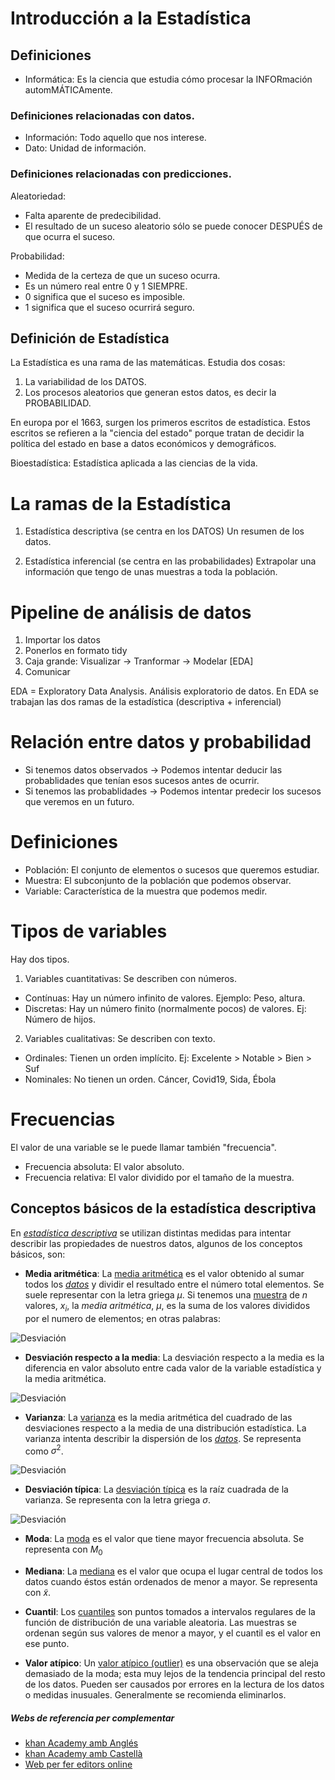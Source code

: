 
# Introducción a la Estadística

## Definiciones

- Informática: Es la ciencia que estudia cómo procesar la INFORmación automMÁTICAmente.

### Definiciones relacionadas con datos.
- Información: Todo aquello que nos interese.
- Dato: Unidad de información.

### Definiciones relacionadas con predicciones.
Aleatoriedad:
- Falta aparente de predecibilidad.
- El resultado de un suceso aleatorio sólo se puede conocer DESPUÉS de que ocurra el suceso.

Probabilidad:
- Medida de la certeza de que un suceso ocurra.
- Es un número real entre 0 y 1 SIEMPRE.
- 0 significa que el suceso es imposible.
- 1 significa que el suceso ocurrirá seguro.


## Definición de Estadística

La Estadística es una rama de las matemáticas.
Estudia dos cosas:
1. La variabilidad de los DATOS.
2. Los procesos aleatorios que generan estos datos, es decir la PROBABILIDAD.

En europa por el 1663, surgen los primeros escritos de estadística.
Estos escritos se refieren a la "ciencia del estado" porque tratan de decidir la política del estado en base a datos económicos y demográficos.

Bioestadística: Estadística aplicada a las ciencias de la vida.



# La ramas de la Estadística

1. Estadística descriptiva (se centra en los DATOS)
Un resumen de los datos.

2. Estadística inferencial (se centra en las probabilidades)
Extrapolar una información que tengo de unas muestras a toda la población.



# Pipeline de análisis de datos

1. Importar los datos
2. Ponerlos en formato tidy
3. Caja grande: Visualizar -> Tranformar -> Modelar   [EDA]
4. Comunicar

EDA = Exploratory Data Analysis. Análisis exploratorio de datos.
En EDA se trabajan las dos ramas de la estadística (descriptiva + inferencial)


# Relación entre datos y probabilidad

- Si tenemos datos observados -> Podemos intentar deducir las probablidades que tenían esos sucesos antes de ocurrir.
- Si tenemos las probablidades -> Podemos intentar predecir los sucesos que veremos en un futuro.



# Definiciones

- Población: El conjunto de elementos o sucesos que queremos estudiar.
- Muestra: El subconjunto de la población que podemos observar.
- Variable: Característica de la muestra que podemos medir.



# Tipos de variables

Hay dos tipos.

1. Variables cuantitativas: Se describen con números.
  - Contínuas: Hay un número infinito de valores. Ejemplo: Peso, altura.
  - Discretas: Hay un número finito (normalmente pocos) de valores. Ej: Número de hijos.

2. Variables cualitativas: Se describen con texto.
  - Ordinales: Tienen un orden implícito. Ej: Excelente > Notable > Bien > Suf
  - Nominales: No tienen un orden. Cáncer, Covid19, Sida, Ébola




# Frecuencias

El valor de una variable se le puede llamar también "frecuencia".

- Frecuencia absoluta: El valor absoluto.
- Frecuencia relativa: El valor dividido por el tamaño de la muestra.



## Conceptos básicos de la estadística descriptiva

En *[estadística descriptiva](https://es.wikipedia.org/wiki/Estad%C3%ADstica_descriptiva)* se utilizan distintas medidas para intentar describir las propiedades de nuestros datos, algunos de los conceptos básicos, son:

* **Media aritmética**: La [media aritmética](https://es.wikipedia.org/wiki/Media_aritm%C3%A9tica) es el valor obtenido al sumar todos los *[datos](https://es.wikipedia.org/wiki/Dato)* y dividir el resultado entre el número total elementos. Se suele representar con la letra griega $\mu$. Si tenemos una [muestra](https://es.wikipedia.org/wiki/Muestra_estad%C3%ADstica) de $n$ valores, $x_i$, la *media aritmética*, $\mu$, es la suma de los valores divididos por el numero de elementos; en otras palabras:

![Desviación](aritmetica.png "Desviación media")


* **Desviación respecto a la media**: La desviación respecto a la media es la diferencia en valor absoluto entre cada valor de la variable estadística y la media aritmética.

![Desviación](desviacionmedia.png "Desviación respecto la media")


* **Varianza**: La [varianza](https://es.wikipedia.org/wiki/Varianza) es la media aritmética del cuadrado de las desviaciones respecto a la media de una distribución estadística. La varianza intenta describir la dispersión de los *[datos](https://es.wikipedia.org/wiki/Dato)*. Se representa como $\sigma^2$. 

![Desviación](varianza.png "Varianza")


* **Desviación típica**: La [desviación típica](https://es.wikipedia.org/wiki/Desviaci%C3%B3n_t%C3%ADpica) es la raíz cuadrada de la varianza. Se representa con la letra griega $\sigma$.

![Desviación](tipica.png "Desviación típica")


* **Moda**: La <a href="https://es.wikipedia.org/wiki/Moda_(estad%C3%ADstica)">moda</a> es el valor que tiene mayor frecuencia absoluta. Se representa con $M_0$


* **Mediana**: La <a href="https://es.wikipedia.org/wiki/Mediana_(estad%C3%ADstica)">mediana</a> es el valor que ocupa el lugar central de todos los datos cuando éstos están ordenados de menor a mayor. Se representa con $\widetilde{x}$.


* **Cuantil**: Los [cuantiles](https://es.wikipedia.org/wiki/Cuantil) son puntos tomados a intervalos regulares de la función de distribución de una variable aleatoria. Las muestras se ordenan según sus valores de menor a mayor, y el cuantil es el valor en ese punto.


* **Valor atípico**: Un [valor atípico (outlier)](https://en.wikipedia.org/wiki/Outlier) es una observación que se aleja demasiado de la moda; esta muy lejos de la tendencia principal del resto de los datos. Pueden ser causados por errores en la lectura de los datos o medidas inusuales. Generalmente se recomienda eliminarlos.


##### Webs de referencia per complementar 

- [khan Academy amb Anglés](https://www.khanacademy.org/math/statistics-probability "khan Academy amb anglés")
- [khan Academy amb Castellà](https://es.khanacademy.org/math/statistics-probability "khan Academy amb castella")
- [Web per fer editors online](https://editor.codecogs.com/ "Web per fer editors online")

```python

```
